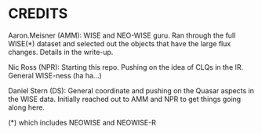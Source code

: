# CREDITS

Aaron.Meisner (AMM):	WISE and NEO-WISE guru. Ran through the full WISE(*) dataset and selected out the objects that have the large flux changes. Details in the write-up.

Nic Ross (NPR): 	Starting this repo. Pushing on the idea of CLQs in the IR. General WISE-ness (ha ha...)

Daniel Stern (DS):	General coordinate and pushing on the Quasar aspects in the WISE data. Initially reached out to AMM and NPR to get things going along here.




(*) which includes NEOWISE and NEOWISE-R